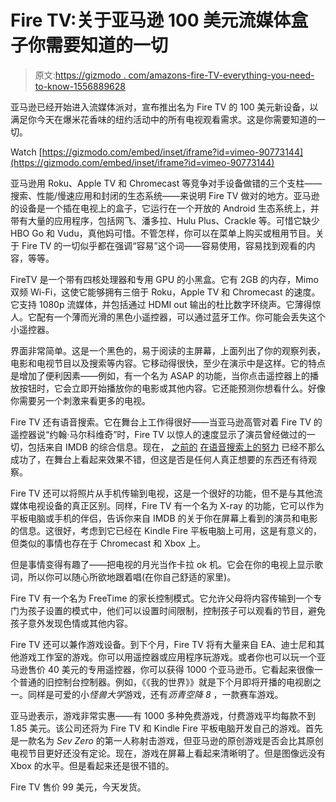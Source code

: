 # Fire TV:关于亚马逊 100 美元流媒体盒子你需要知道的一切

> 原文:[https://gizmodo . com/amazons-fire-TV-everything-you-need-to-know-1556889628](https://gizmodo.com/amazons-fire-tv-everything-you-need-to-know-1556889628)

亚马逊已经开始进入流媒体派对，宣布推出名为 Fire TV 的 100 美元新设备，以满足你今天在爆米花香味的纽约活动中的所有电视观看需求。这是你需要知道的一切。

Watch [https://gizmodo.com/embed/inset/iframe?id=vimeo-90773144](https://gizmodo.com/embed/inset/iframe?id=vimeo-90773144) 

亚马逊用 Roku、Apple TV 和 Chromecast 等竞争对手设备做错的三个支柱——搜索、性能/慢速应用和封闭的生态系统——来说明 Fire TV 做对的地方。亚马逊的设备是一个插在电视上的盒子，它运行在一个开放的 Android 生态系统上，并带有大量的应用程序，包括网飞、潘多拉、Hulu Plus、Crackle 等。可惜它缺少 HBO Go 和 Vudu，真他妈可惜。不管怎样，你可以在菜单上购买或租用节目。关于 Fire TV 的一切似乎都在强调“容易”这个词——容易使用，容易找到观看的内容，等等。

FireTV 是一个带有四核处理器和专用 GPU 的小黑盒。它有 2GB 的内存，Mimo 双频 Wi-Fi，这使它能够拥有三倍于 Roku，Apple TV 和 Chromecast 的速度。它支持 1080p 流媒体，并包括通过 HDMI out 输出的杜比数字环绕声。它薄得惊人。它配有一个薄而光滑的黑色小遥控器，可以通过蓝牙工作。你可能会丢失这个小遥控器。

界面非常简单。这是一个黑色的，易于阅读的主屏幕，上面列出了你的观察列表，电影和电视节目以及搜索等内容。它移动得很快，至少在演示中是这样。它的特点是增加了便利因素——例如，有一个名为 ASAP 的功能，当你点击遥控器上的播放按钮时，它会立即开始播放你的电影或其他内容。它还能预测你想看什么。好像你需要另一个刺激来看更多的电视。

Fire TV 还有语音搜索。它在舞台上工作得很好——当亚马逊高管对着 Fire TV 的遥控器说“约翰·马尔科维奇”时，Fire TV 以惊人的速度显示了演员曾经做过的一切，包括来自 IMDB 的综合信息。现在， [之前的](https://gizmodo.com/samsungs-best-new-tvs-beat-apple-to-the-voice-and-face-5873806) [在语音搜索上的努力](http://gizmodo.com/google-just-beat-siri-to-tv-voice-search-5960455) 已经不那么成功了，在舞台上看起来效果不错，但这是否是任何人真正想要的东西还有待观察。

Fire TV 还可以将照片从手机传输到电视，这是一个很好的功能，但不是与其他流媒体电视设备的真正区别。同样，Fire TV 有一个名为 X-ray 的功能，它可以作为平板电脑或手机的伴侣，告诉你来自 IMDB 的关于你在屏幕上看到的演员和电影的信息。这很好，考虑到它已经在 Kindle Fire 平板电脑上可用，这是有意义的，但类似的事情也存在于 Chromecast 和 Xbox 上。

但是事情变得有趣了——把电视的月光当作卡拉 ok 机。它会在你的电视上显示歌词，所以你可以随心所欲地跟着唱(在你自己舒适的家里)。

Fire TV 有一个名为 FreeTime 的家长控制模式。它允许父母将内容传输到一个专门为孩子设置的模式中，他们可以设置时间限制，控制孩子可以观看的节目，避免孩子意外发现色情或其他内容。

Fire TV 还可以兼作游戏设备。到下个月，Fire TV 将有大量来自 EA、迪士尼和其他游戏工作室的游戏。你可以用遥控器或应用程序玩游戏。或者你也可以玩一个亚马逊售价 40 美元的专用遥控器，你可以获得 1000 个亚马逊币。它看起来很像一个普通的旧控制台控制器。例如，《《我的世界》》就是下个月即将开播的电视剧之一。同样是可爱的小*怪兽大学*游戏，还有*沥青空降 8* ，一款赛车游戏。

亚马逊表示，游戏非常实惠——有 1000 多种免费游戏，付费游戏平均每款不到 1.85 美元。该公司还将为 Fire TV 和 Kindle Fire 平板电脑开发自己的游戏。首先是一款名为 *Sev Zero* 的第一人称射击游戏，但亚马逊的原创游戏是否会比其原创电视节目更好还没有定论。现在，游戏在屏幕上看起来清晰明了。但是图像远没有 Xbox 的水平。但是看起来还是很不错的。

Fire TV 售价 99 美元，今天发货。